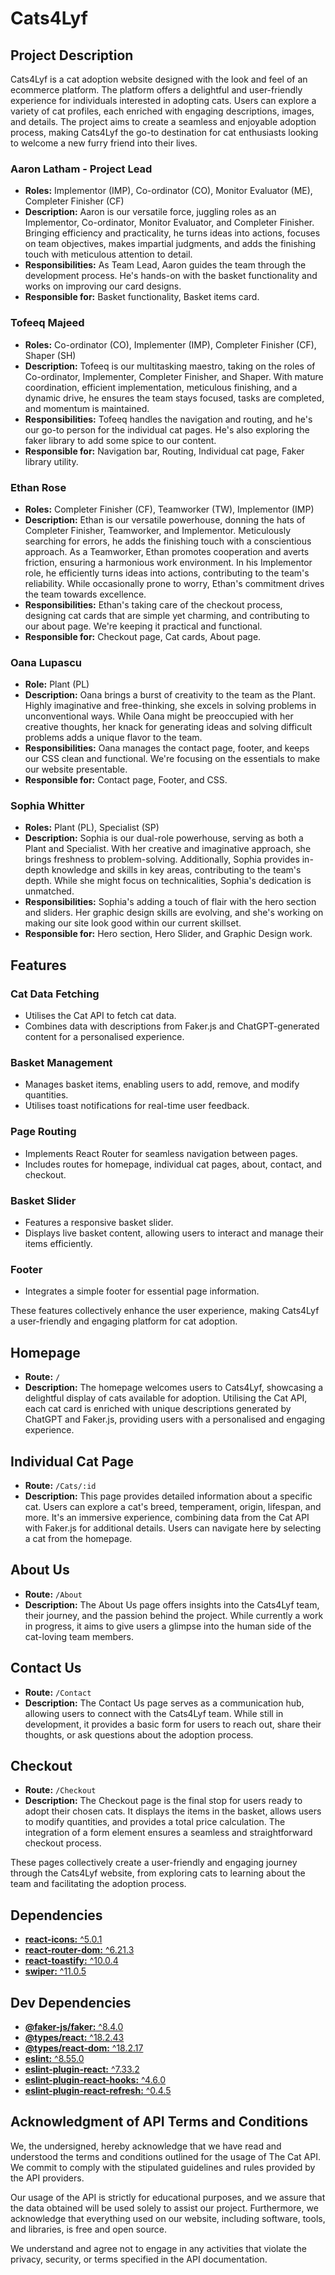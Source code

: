 # Cats4Lyf

## Project Description

Cats4Lyf is a cat adoption website designed with the look and feel of an ecommerce platform. The platform offers a delightful and user-friendly experience for individuals interested in adopting cats. Users can explore a variety of cat profiles, each enriched with engaging descriptions, images, and details. The project aims to create a seamless and enjoyable adoption process, making Cats4Lyf the go-to destination for cat enthusiasts looking to welcome a new furry friend into their lives.

### Aaron Latham - Project Lead

-   **Roles:** Implementor (IMP), Co-ordinator (CO), Monitor Evaluator (ME), Completer Finisher (CF)
-   **Description:** Aaron is our versatile force, juggling roles as an Implementor, Co-ordinator, Monitor Evaluator, and Completer Finisher. Bringing efficiency and practicality, he turns ideas into actions, focuses on team objectives, makes impartial judgments, and adds the finishing touch with meticulous attention to detail.
-   **Responsibilities:** As Team Lead, Aaron guides the team through the development process. He's hands-on with the basket functionality and works on improving our card designs.
-   **Responsible for:** Basket functionality, Basket items card.

### Tofeeq Majeed

-   **Roles:** Co-ordinator (CO), Implementer (IMP), Completer Finisher (CF), Shaper (SH)
-   **Description:** Tofeeq is our multitasking maestro, taking on the roles of Co-ordinator, Implementer, Completer Finisher, and Shaper. With mature coordination, efficient implementation, meticulous finishing, and a dynamic drive, he ensures the team stays focused, tasks are completed, and momentum is maintained.
-   **Responsibilities:** Tofeeq handles the navigation and routing, and he's our go-to person for the individual cat pages. He's also exploring the faker library to add some spice to our content.
-   **Responsible for:** Navigation bar, Routing, Individual cat page, Faker library utility.

### Ethan Rose

-   **Roles:** Completer Finisher (CF), Teamworker (TW), Implementor (IMP)
-   **Description:** Ethan is our versatile powerhouse, donning the hats of Completer Finisher, Teamworker, and Implementor. Meticulously searching for errors, he adds the finishing touch with a conscientious approach. As a Teamworker, Ethan promotes cooperation and averts friction, ensuring a harmonious work environment. In his Implementor role, he efficiently turns ideas into actions, contributing to the team's reliability. While occasionally prone to worry, Ethan's commitment drives the team towards excellence.
-   **Responsibilities:** Ethan's taking care of the checkout process, designing cat cards that are simple yet charming, and contributing to our about page. We're keeping it practical and functional.
-   **Responsible for:** Checkout page, Cat cards, About page.

### Oana Lupascu

-   **Role:** Plant (PL)
-   **Description:** Oana brings a burst of creativity to the team as the Plant. Highly imaginative and free-thinking, she excels in solving problems in unconventional ways. While Oana might be preoccupied with her creative thoughts, her knack for generating ideas and solving difficult problems adds a unique flavor to the team.
-   **Responsibilities:** Oana manages the contact page, footer, and keeps our CSS clean and functional. We're focusing on the essentials to make our website presentable.
-   **Responsible for:** Contact page, Footer, and CSS.

### Sophia Whitter

-   **Roles:** Plant (PL), Specialist (SP)
-   **Description:** Sophia is our dual-role powerhouse, serving as both a Plant and Specialist. With her creative and imaginative approach, she brings freshness to problem-solving. Additionally, Sophia provides in-depth knowledge and skills in key areas, contributing to the team's depth. While she might focus on technicalities, Sophia's dedication is unmatched.
-   **Responsibilities:** Sophia's adding a touch of flair with the hero section and sliders. Her graphic design skills are evolving, and she's working on making our site look good within our current skillset.
-   **Responsible for:** Hero section, Hero Slider, and Graphic Design work.

## Features

### Cat Data Fetching

-   Utilises the Cat API to fetch cat data.
-   Combines data with descriptions from Faker.js and ChatGPT-generated content for a personalised experience.

### Basket Management

-   Manages basket items, enabling users to add, remove, and modify quantities.
-   Utilises toast notifications for real-time user feedback.

### Page Routing

-   Implements React Router for seamless navigation between pages.
-   Includes routes for homepage, individual cat pages, about, contact, and checkout.

### Basket Slider

-   Features a responsive basket slider.
-   Displays live basket content, allowing users to interact and manage their items efficiently.

### Footer

-   Integrates a simple footer for essential page information.

These features collectively enhance the user experience, making Cats4Lyf a user-friendly and engaging platform for cat adoption.

## Homepage

-   **Route:** `/`
-   **Description:** The homepage welcomes users to Cats4Lyf, showcasing a delightful display of cats available for adoption. Utilising the Cat API, each cat card is enriched with unique descriptions generated by ChatGPT and Faker.js, providing users with a personalised and engaging experience.

## Individual Cat Page

-   **Route:** `/Cats/:id`
-   **Description:** This page provides detailed information about a specific cat. Users can explore a cat's breed, temperament, origin, lifespan, and more. It's an immersive experience, combining data from the Cat API with Faker.js for additional details. Users can navigate here by selecting a cat from the homepage.

## About Us

-   **Route:** `/About`
-   **Description:** The About Us page offers insights into the Cats4Lyf team, their journey, and the passion behind the project. While currently a work in progress, it aims to give users a glimpse into the human side of the cat-loving team members.

## Contact Us

-   **Route:** `/Contact`
-   **Description:** The Contact Us page serves as a communication hub, allowing users to connect with the Cats4Lyf team. While still in development, it provides a basic form for users to reach out, share their thoughts, or ask questions about the adoption process.

## Checkout

-   **Route:** `/Checkout`
-   **Description:** The Checkout page is the final stop for users ready to adopt their chosen cats. It displays the items in the basket, allows users to modify quantities, and provides a total price calculation. The integration of a form element ensures a seamless and straightforward checkout process.

These pages collectively create a user-friendly and engaging journey through the Cats4Lyf website, from exploring cats to learning about the team and facilitating the adoption process.

## Dependencies

-   [**react-icons:** ^5.0.1](https://www.npmjs.com/package/react-icons)
-   [**react-router-dom:** ^6.21.3](https://www.npmjs.com/package/react-router-dom)
-   [**react-toastify:** ^10.0.4](https://www.npmjs.com/package/react-toastify)
-   [**swiper:** ^11.0.5](https://www.npmjs.com/package/swiper)

## Dev Dependencies

-   [**@faker-js/faker:** ^8.4.0](https://www.npmjs.com/package/@faker-js/faker)
-   [**@types/react:** ^18.2.43](https://www.npmjs.com/package/@types/react)
-   [**@types/react-dom:** ^18.2.17](https://www.npmjs.com/package/@types/react-dom)
-   [**eslint:** ^8.55.0](https://www.npmjs.com/package/eslint)
-   [**eslint-plugin-react:** ^7.33.2](https://www.npmjs.com/package/eslint-plugin-react)
-   [**eslint-plugin-react-hooks:** ^4.6.0](https://www.npmjs.com/package/eslint-plugin-react-hooks)
-   [**eslint-plugin-react-refresh:** ^0.4.5](https://www.npmjs.com/package/eslint-plugin-react-refresh)

## Acknowledgment of API Terms and Conditions

We, the undersigned, hereby acknowledge that we have read and understood the terms and conditions outlined for the usage of The Cat API. We commit to comply with the stipulated guidelines and rules provided by the API providers.

Our usage of the API is strictly for educational purposes, and we assure that the data obtained will be used solely to assist our project. Furthermore, we acknowledge that everything used on our website, including software, tools, and libraries, is free and open source.

We understand and agree not to engage in any activities that violate the privacy, security, or terms specified in the API documentation.